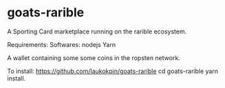 # goats-rarible
A Sporting Card marketplace running on the rarible ecosystem.

Requirements: 
  Softwares: nodejs Yarn

  A wallet containing some some coins in the ropsten network.

To install: https://github.com/laukokpin/goats-rarible
cd goats-rarible
yarn install.
